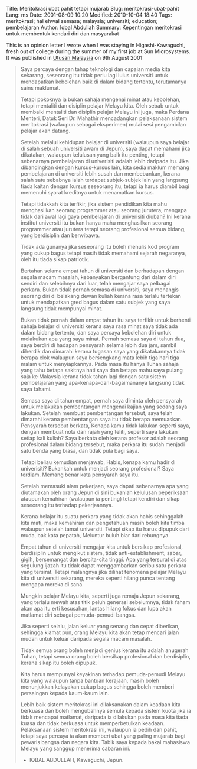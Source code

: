 Title: Meritokrasi ubat pahit tetapi mujarab
Slug: meritokrasi-ubat-pahit
Lang: ms
Date: 2001-08-09 10:20
Modified: 2010-10-04 18:40
Tags: meritokrasi; hal ehwal semasa; malaysia; universiti; education; pembelajaran
Author: Iqbal Abdullah
Summary: Kepentingan meritokrasi untuk membentuk kendari diri dan masyarakat

This is an opinion letter I wrote when I was staying in Higashi-Kawaguchi, fresh
out of college during the summer of my first job at Sun Microsystems. It was published in 
[Utusan Malaysia](http://ww1.utusan.com.my/utusan/info.asp?y=2001&dt=0809&pub=Utusan_Malaysia&sec=Rencana&pg=re_06.htm)
on 9th August 2001:

> Saya percaya dengan tahap teknologi dan capaian media kita sekarang, seseorang
> itu tidak perlu lagi lulus universiti untuk mendapatkan kebolehan baik di dalam
> bidang tertentu, terutamanya sains maklumat.
> 
> Tetapi pokoknya ia bukan sahaja mengenai minat atau kebolehan, tetapi mentaliti
> dan disiplin pelajar Melayu kita. Oleh sebab untuk membaiki mentaliti dan
> disiplin pelajar Melayu ini juga, maka Perdana Menteri, Datuk Seri Dr. Mahathir
> mencadangkan pelaksanaan sistem meritokrasi (walaupun sebagai eksperimen) mulai
> sesi pengambilan pelajar akan datang.
> 
> Setelah melalui kehidupan belajar di universiti (walaupun saya belajar di salah
> sebuah universiti awam di Jepun), saya dapat memahami jika dikatakan, walaupun
> kelulusan yang baik itu penting, tetapi sebenarnya pembelajaran di univerisiti
> adalah lebih daripada itu. Jika dibandingkan dengan kursus-kursus lain, kita
> sedia maklum memang pembelajaran di universiti lebih susah dan membebankan,
> kerana salah satu sebabnya ialah terdapat subjek-subjek lain yang langsung tiada
> kaitan dengan kursus seseorang itu, tetapi ia harus diambil bagi memenuhi syarat
> kreditnya untuk menamatkan kursus.
> 
> Tetapi tidakkah kita terfikir, jika sistem pendidikan kita mahu menghasilkan
> seorang programmer atau seorang jurutera, mengapa tidak dari awal lagi gaya
> pembelajaran di univerisiti diubah? Ini kerana institut universiti itu bukan
> hanya mahu menghasilkan seorang programmer atau jurutera tetapi seorang
> profesional semua bidang, yang berdisiplin dan berwibawa.
> 
> Tidak ada gunanya jika seseorang itu boleh menulis kod program yang cukup bagus
> tetapi masih tidak memahami sejarah negaranya, oleh itu tiada sikap patriotik.
> 
> Bertahan selama empat tahun di universiti dan berhadapan dengan segala macam
> masalah, kebanyakan bergantung dari dalam diri sendiri dan selebihnya dari luar,
> telah mengajar saya pelbagai perkara. Bukan tidak pernah semasa di universiti,
> saya menangis seorang diri di belakang dewan kuliah kerana rasa terlalu tertekan
> untuk mendapatkan gred bagus dalam satu subjek yang saya langsung tidak
> mempunyai minat.
> 
> Bukan tidak pernah dalam empat tahun itu saya terfikir untuk berhenti sahaja
> belajar di universiti kerana saya rasa minat saya tidak ada dalam bidang
> tertentu, dan saya percaya kebolehan diri untuk melakukan apa yang saya minat.
> Pernah semasa saya di tahun dua, saya berdiri di hadapan pensyarah selama lebih
> dua jam, sambil diherdik dan dimarahi kerana tugasan saya yang dikatakannya
> tidak berapa elok walaupun saya bersengkang mata lebih tiga hari tiga malam
> untuk menyiapkannya. Pada masa itu hanya Tuhan sahaja yang tahu betapa sakitnya
> hati saya dan betapa mahu saya pulang saja ke Malaysia kerana tidak tahan lagi
> dengan satu sistem pembelajaran yang apa-kenapa-dan-bagaimananya langsung
> tidak saya fahami.
>   
> Semasa saya di tahun empat, pernah saya diminta oleh pensyarah untuk melakukan
> pembentangan mengenai kajian yang sedang saya lakukan. Setelah membuat
> pembentangan tersebut, saya telah dimarahi kerana pembentangan saya itu tidak
> berapa memuaskan. Pensyarah tersebut berkata, Kenapa kamu tidak lakukan
> seperti saya, dengan membuat nota dan rajah yang teliti, seperti saya lakukan
> setiap kali kuliah? Saya berkata oleh kerana profesor adalah seorang
> profesional dalam bidang tersebut, maka perkara itu sudah menjadi satu benda
> yang biasa, dan tidak pula bagi saya.
> 
> Tetapi beliau kemudian menjawab, Habis, kenapa kamu hadir di univerisiti?
> Bukankah untuk menjadi seorang profesional? Saya terdiam. Memang benar kata
> pensyarah saya itu.
> 
> Setelah memasuki alam pekerjaan, saya dapati sebenarnya apa yang diutamakan oleh
> orang Jepun di sini bukanlah kelulusan peperiksaan ataupun kemahiran (walaupun
> ia penting) tetapi kendiri dan sikap seseorang itu terhadap pekerjaannya.
> 
> Kerana belajar itu suatu perkara yang tidak akan habis sehinggalah kita mati,
> maka kemahiran dan pengetahuan masih boleh kita timba walaupun setelah tamat
> universiti. Tetapi sikap itu harus dipupuk dari muda, bak kata pepatah,
> Meluntur buluh biar dari rebungnya.
> 
> Empat tahun di universiti mengajar kita untuk bersikap profesional, berdisiplin
> untuk mengikut sistem, tidak anti-establishment, sabar, gigih, bersemangat dan
> bercita-cita tinggi. Apa yang tersurat di atas segulung ijazah itu tidak dapat
> menggambarkan seribu satu perkara yang tersirat. Tetapi malangnya jika dilihat
> fenomena pelajar Melayu kita di universiti sekarang, mereka seperti hilang punca
> tentang mengapa mereka di sana.
> 
> Mungkin pelajar Melayu kita, seperti juga remaja Jepun sekarang, yang terlalu
> mewah atas titik peluh generasi sebelumnya, tidak faham akan apa itu erti
> kesusahan, lantas hilang fokus dan lupa akan matlamat diri sebagai pemuda-pemudi
> bangsa.
> 
> Jika seperti selalu, jalan keluar yang senang dan cepat diberikan, sehingga
> kiamat pun, orang Melayu kita akan tetap mencari jalan mudah untuk keluar
> daripada segala macam masalah.
> 
> Tidak semua orang boleh menjadi genius kerana itu adalah anugerah Tuhan, tetapi
> semua orang boleh bersikap profesional dan berdisiplin, kerana sikap itu boleh
> dipupuk.
> 
> Kita harus mempunyai keyakinan terhadap pemuda-pemudi Melayu kita yang walaupun
> tanpa bantuan kerajaan, masih boleh menunjukkan kelayakan cukup bagus sehingga
> boleh memberi persaingan kepada kaum-kaum lain.
> 
> Lebih baik sistem meritokrasi ini dilaksanakan dalam keadaan kita berkuasa dan
> boleh mengubahnya semula kepada sistem kuota jika ia tidak mencapai matlamat,
> daripada ia dilakukan pada masa kita tiada kuasa dan tidak berkuasa untuk
> memperbetulkan keadaan. Pelaksanaan sistem meritokrasi ini, walaupun ia pedih
> dan pahit, tetapi saya percaya ia akan memberi ubat yang paling mujarab bagi
> pewaris bangsa dan negara kita. Tabik saya kepada bakal mahasiswa Melayu yang
> sanggup menerima cabaran ini. 
> 
> - IQBAL ABDULLAH, Kawaguchi, Jepun.

